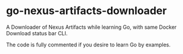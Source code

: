 # go-nexus-artifacts-downloader

A Downloader of Nexus Artifacts while learning Go, with same Docker Download status bar CLI.

The code is fully commented if you desire to learn Go by examples.
